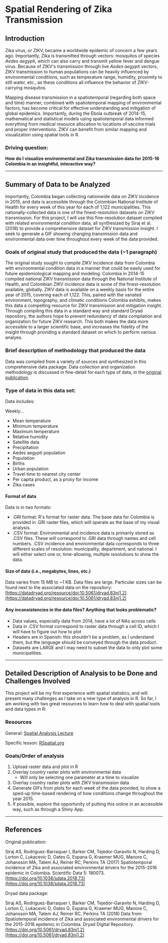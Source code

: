 # Spatial Rendering of Zika Transmission

## Introduction

Zika virus, or ZIKV, became a worldwide epidemic of concern a few years ago. Importantly, Zika is transmitted through vectors: mosquitos of species _Aedes aegypti_, which can also carry and transmit yellow fever and dengue virus. Because of ZIKV's transmission through live _Aedes aegypti_ vectors, ZIKV transmission to human populations can be heavily influenced by environmental conditions, such as temperature range, humidity, proximity to still water, etc., as these conditions all influence the behavior of ZIKV-carrying mosquitos. 

Mapping disease transmission in a spatiotemporal (regarding both space and time) manner, combined with spatiotemporal mapping of environmental factors, has become critical for effective understanding and mitigation of global epidemics. Importantly, during the Ebola outbreak of 2014-15, mathematical and statistical models using spatiotemporal data informed everything from medical resource allocation to locations of vaccine trials and proper interventions. ZIKV can benefit from similar mapping and visualization using spatial tools in R. 

### Driving question: 

__How do I visualize environmental and Zika transmission data for 2015-16 Colombia in an insightful, interactive way?__ 

<hr>

## Summary of Data to be Analyzed

Importantly, Colombia began collecting nationwide data on ZIKV incidence in 2015, and data is accessible through the Colombian National Institute of Health for every week of this year for each of 1,122 municipalities. This nationally-collected data is one of the finest-resolution datasets on ZIKV transmission. For this project, I will use this fine-resolution dataset compiled with related environmental condition data, all synthesized by Siraj et al. (2018) to provide a comprehensive dataset for ZIKV transmission insight. I seek to generate a GIF showing changing transmission data and environmental data over time throughout every week of the data provided.

### Goals of original study that produced the data (~1 paragraph)

The original study sought to compile ZIKV incidence data from Colombia with environmental condition data in a manner that could be easily used for future epidemiological mapping and modeling. Colombia in 2014-15 compiled national ZIKV transmission data through the National Institute of Health, and Colombian ZIKV incidence data is some of the finest-resolution available, globally. ZIKV data is available on a weekly basis for the entire year of 2015, covering each of 1,122. This, paired with the variated environment, topography, and climatic conditions Colombia exhibits, makes this data a compelling resource for ZIKV transmission and mitigation insight. Through compiling this data in a standard way and standard Dryad repository, the authors hope to prevent redundancy of data compilation and organization for future ZIKV research. This both makes the data more accessible to a larger scientific base, and increases the fidelity of the insight through providing a standard dataset on which to perform various analyes. 

### Brief description of methodology that produced the data

Data was compiled from a variety of sources and synthesized in this comprehensive data package. Data collection and organization methodology is discussed in fine-detail for each type of data, in the [original publication](https://doi.org/10.1038/sdata.2018.73).

### Type of data in this data set:  

Data includes:

Weekly...

- Mean temperature 
- Minimum temperature 
- Maximum temperature 
- Relative humidity
- Satellite data 
- Precipitation
- Aedes aegypti population
- Population 
- Births 
- Urban population 
- Travel time to nearest city center 
- Per capita product, as a proxy for income 
- Zika cases 

#### Format of data  

Data is in two formats: 
- .GRI format: R's format for raster data. The base data for Colombia is provided in .GRI raster files, which will operate as the base of my visual analysis. 
- .CSV format: Environmental and incidence data is primarily stored as .CSV files. These will correspond to .GRI data through names and cell numbers. .CSV incidence and environmental data corresponds to three different scales of resolution: municipality, department, and national. I will either select one or, time-allowing, multiple resolutions to show the data. 

#### Size of data (i.e., megabytes, lines, etc.)

Data varies from 15 MB to ~1 KB. Data files are large. Particular sizes can be found next to the associated data on the repository: [https://datadryad.org/resource/doi:10.5061/dryad.83nj1.2](https://datadryad.org/resource/doi:10.5061/dryad.83nj1.2)

#### Any inconsistencies in the data files?  Anything that looks problematic?  

- Data values, especially data from 2014, have a lot of NAs across cells 
- Data in .CSV format correspond to raster data through a cell ID, which I will have to figure out how to plot 
- Headers are in Spanish: this shouldn't be a problem, as I understand them, but the language should be conveyed through the data product. 
- Datasets are LARGE and I may need to subset the data to only plot some municipalities. 

<hr>

## Detailed Description of Analysis to be Done and Challenges Involved

This project will be my first experience with spatial statistics, and will present many challenges as I take on a new type of analysis in R. So far, I am working with two great resources to learn how to deal with spatial tools and data types in R: 

### Resources 

General: [Spatial Analysis Lecture](https://soc.kuleuven.be/ceso/historischedemografie/resources/pdf/Spatial_analysis_CFaes_13012014.pdf)

Specific lesson: [RSpatial.org](https://www.rspatial.org/index.html)

### Goals/Order of analysis 

1. Upload raster data and plot in R 
2. Overlay country raster plots with environmental data 
    - Will only be selecting one parameter at a time to visualize
3. Overlay country raster plots with ZIKV transmission data 
4. Generate GIFs from plots for each week of the data provided, to show a sped-up time-based rendering of how conditions change throughout the year 2015. 
5. If possible, explore the opportunity of putting this online in an accessible way, such as through a Shiny App. 

<hr>

## References 

Original publication: 

Siraj AS, Rodriguez-Barraquer I, Barker CM, Tejedor-Garavito N, Harding D, Lorton C, Lukacevic D, Oates G, Espana G, Kraemer MUG, Manore C, Johansson MA, Tatem AJ, Reiner RC, Perkins TA (2017) Spatiotemporal incidence of Zika and associated environmental drivers for the 2015-2016 epidemic in Colombia. Scientific Data 5: 180073. [https://doi.org/10.1038/sdata.2018.73](https://doi.org/10.1038/sdata.2018.73)

Dryad data package: 

Siraj AS, Rodriguez-Barraquer I, Barker CM, Tejedor-Garavito N, Harding D, Lorton C, Lukacevic D, Oates G, Espana G, Kraemer MUG, Manore C, Johansson MA, Tatem AJ, Reiner RC, Perkins TA (2018) Data from: Spatiotemporal incidence of Zika and associated environmental drivers for the 2015-2016 epidemic in Colombia. Dryad Digital Repository. [https://doi.org/10.5061/dryad.83nj1.2](https://doi.org/10.5061/dryad.83nj1.2)




